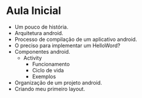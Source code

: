 Aula Inicial
=============

* Um pouco de história.
* Arquitetura android.
* Processo de compilação de um aplicativo android.
* O preciso para implementar um HelloWord?
* Componentes android.
  * Activity
    * Funcionamento
    * Ciclo de vida
    * Exemplos
* Organização de um projeto android.
* Criando meu primeiro layout.
